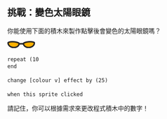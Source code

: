 ## 挑戰：變色太陽眼鏡
你能使用下面的積木來製作點擊後會變色的太陽眼鏡嗎？

![太陽眼鏡](images/sunglasses-sprite.png)

```blocks3
repeat (10
end

change [colour v] effect by (25)

when this sprite clicked
```

請記住，你可以根據需求來更改程式積木中的數字！
